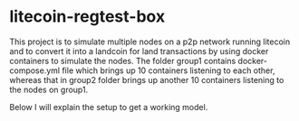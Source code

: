 # litecoin-regtest-box
This project is to simulate multiple nodes on a p2p network running litecoin and to convert it into a landcoin for land transactions by using docker containers to simulate the nodes. The folder group1 contains docker-compose.yml file which brings up 10 containers listening to each other, whereas that in group2 folder brings up another 10 containers listening to the nodes on group1.

Below I will explain the setup to get a working model.
